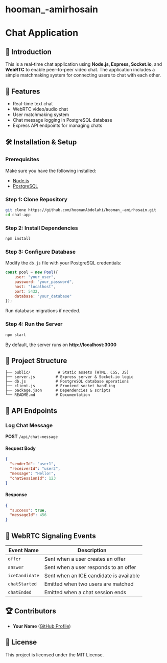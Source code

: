 # hooman_-amirhosain
# Chat Application

## 📌 Introduction
This is a real-time chat application using **Node.js, Express, Socket.io**, and **WebRTC** to enable peer-to-peer video chat. The application includes a simple matchmaking system for connecting users to chat with each other.

## 🚀 Features
- Real-time text chat
- WebRTC video/audio chat
- User matchmaking system
- Chat message logging in PostgreSQL database
- Express API endpoints for managing chats

## 🛠️ Installation & Setup
### Prerequisites
Make sure you have the following installed:
- [Node.js](https://nodejs.org/)
- [PostgreSQL](https://www.postgresql.org/)

### Step 1: Clone Repository
```sh
git clone https://github.com/hoomanAbdolahi/hooman_-amirhosain.git
cd chat-app
```

### Step 2: Install Dependencies
```sh
npm install
```

### Step 3: Configure Database
Modify the `db.js` file with your PostgreSQL credentials:
```js
const pool = new Pool({
    user: "your_user",
    password: "your_password",
    host: "localhost",
    port: 5432,
    database: "your_database"
});
```
Run database migrations if needed.

### Step 4: Run the Server
```sh
npm start
```
By default, the server runs on **http://localhost:3000**

## 📁 Project Structure
```
├── public/            # Static assets (HTML, CSS, JS)
├── server.js         # Express server & Socket.io logic
├── db.js             # PostgreSQL database operations
├── client.js         # Frontend socket handling
├── package.json      # Dependencies & scripts
└── README.md         # Documentation
```

## 📝 API Endpoints
### Log Chat Message
**POST** `/api/chat-message`
#### Request Body
```json
{
  "senderId": "user1",
  "receiverId": "user2",
  "message": "Hello!",
  "chatSessionId": 123
}
```
#### Response
```json
{
  "success": true,
  "messageId": 456
}
```

## 🎥 WebRTC Signaling Events
| Event Name  | Description |
|------------|------------|
| `offer`    | Sent when a user creates an offer |
| `answer`   | Sent when a user responds to an offer |
| `iceCandidate` | Sent when an ICE candidate is available |
| `chatStarted` | Emitted when two users are matched |
| `chatEnded` | Emitted when a chat session ends |

## 🏆 Contributors
- **Your Name** ([GitHub Profile](https://github.com/YOUR_USERNAME))

## 📝 License
This project is licensed under the MIT License.

